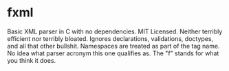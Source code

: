 # fxml
Basic XML parser in C with no dependencies. MIT Licensed. Neither terribly efficient nor terribly bloated. Ignores declarations, validations, doctypes, and all that other bullshit. Namespaces are treated as part of the tag name. No idea what parser acronym this one qualifies as. The "f" stands for what you think it does.

